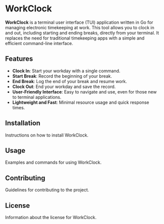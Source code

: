 # WorkClock

**WorkClock** is a terminal user interface (TUI) application written in Go for managing electronic timekeeping at work. This tool allows you to clock in and out, including starting and ending breaks, directly from your terminal. It replaces the need for traditional timekeeping apps with a simple and efficient command-line interface.

## Features

- **Clock In**: Start your workday with a single command.
- **Start Break**: Record the beginning of your break.
- **End Break**: Log the end of your break and resume work.
- **Clock Out**: End your workday and save the record.
- **User-Friendly Interface**: Easy to navigate and use, even for those new to terminal applications.
- **Lightweight and Fast**: Minimal resource usage and quick response times.

## Installation

Instructions on how to install WorkClock.

## Usage

Examples and commands for using WorkClock.

## Contributing

Guidelines for contributing to the project.

## License

Information about the license for WorkClock.
